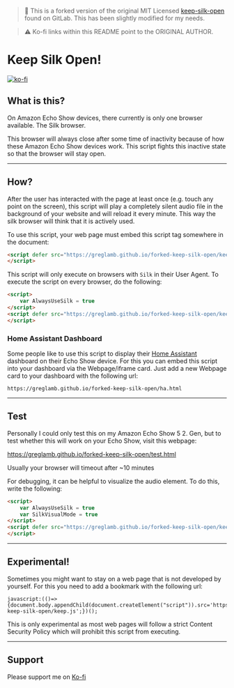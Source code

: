 > 🛑 This is a forked version of the original MIT Licensed [keep-silk-open](https://gitlab.com/DaGammla/keep-silk-open) found on GitLab. This has been slightly modified for my needs.

> ⚠️ Ko-fi links within this README point to the ORIGINAL AUTHOR.

# Keep Silk Open!
[![ko-fi](https://ko-fi.com/img/githubbutton_sm.svg)](https://ko-fi.com/Z8Z7AO1BI)
## What is this?

On Amazon Echo Show devices, there currently is only one browser available. The Silk browser.

This browser will always close after some time of inactivity because of how these Amazon Echo Show devices work. This script fights this inactive state so that the browser will stay open.

---
## How?

After the user has interacted with the page at least once (e.g. touch any point on the screen),
this script will play a completely silent audio file in the background of your website and will reload it every minute. This way the silk browser will think that it is actively used.

To use this script, your web page must embed this script tag somewhere in the document:
```html
<script defer src="https://greglamb.github.io/forked-keep-silk-open/keep.js">
</script>
```

This script will only execute on browsers with `Silk` in their User Agent. To execute the script on every browser, do the following:

```html
<script>
    var AlwaysUseSilk = true
</script>
<script defer src="https://greglamb.github.io/forked-keep-silk-open/keep.js">
</script>
```

### Home Assistant Dashboard

Some people like to use this script to display their [Home Assistant](https://www.home-assistant.io/) dashboard on their Echo Show device. For this you can embed this script into your dashboard via
the Webpage/iframe card. Just add a new Webpage card to your dashboard with the following url:

```
https://greglamb.github.io/forked-keep-silk-open/ha.html
```
---
## Test

Personally I could only test this on my Amazon Echo Show 5 2. Gen, but to test whether this will work on your Echo Show, visit this webpage:

https://greglamb.github.io/forked-keep-silk-open/test.html

Usually your browser will timeout after ~10 minutes

For debugging, it can be helpful to visualize the audio element.
To do this, write the following:
```html
<script>
    var AlwaysUseSilk = true
    var SilkVisualMode = true
</script>
<script defer src="https://greglamb.github.io/forked-keep-silk-open/keep.js">
</script>
```

---

## Experimental!
Sometimes you might want to stay on a web page that is not developed by yourself. For this you need to add a bookmark with the following url:
```
javascript:(()=>{document.body.appendChild(document.createElement("script")).src='https://greglamb.github.io/forked-keep-silk-open/keep.js';})();
```

This is only experimental as most web pages will follow a strict Content Security Policy which will prohibit this script from executing.

---

## Support

Please support me on [Ko-fi](https://ko-fi.com/Z8Z7AO1BI)